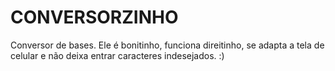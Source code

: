 # CONVERSORZINHO
Conversor de bases. 
Ele é bonitinho, funciona direitinho, se adapta a tela de celular e não deixa entrar caracteres indesejados. :)
